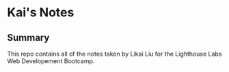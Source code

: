 # Kai's Notes

## Summary
This repo contains all of the notes taken by Likai Liu for the Lighthouse Labs Web Developement Bootcamp.